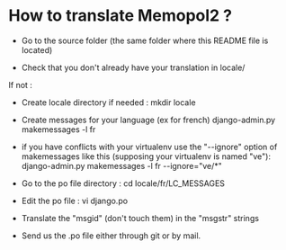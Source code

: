 How to translate Memopol2 ?
===========================

- Go to the source folder (the same folder where this README file is located)

- Check that you don't already have your translation in locale/<your language code>

If not :

- Create locale directory if needed :
  mkdir locale

- Create messages for your language (ex for french)
  django-admin.py makemessages -l fr

- if you have conflicts with your virtualenv use the "--ignore" option of
  makemessages like this (supposing your virtualenv is named "ve"):
  django-admin.py makemessages -l fr --ignore="ve/*"

- Go to the po file directory :
  cd locale/fr/LC_MESSAGES

- Edit the po file :
  vi django.po

- Translate the "msgid" (don't touch them) in the "msgstr" strings

- Send us the .po file either through git or by mail.

